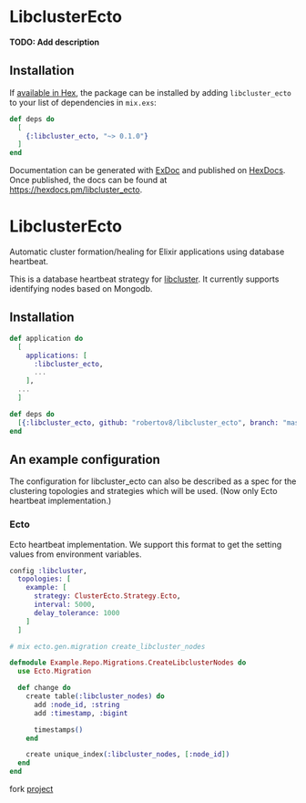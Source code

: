 # LibclusterEcto

**TODO: Add description**

## Installation

If [available in Hex](https://hex.pm/docs/publish), the package can be installed
by adding `libcluster_ecto` to your list of dependencies in `mix.exs`:

```elixir
def deps do
  [
    {:libcluster_ecto, "~> 0.1.0"}
  ]
end
```

Documentation can be generated with [ExDoc](https://github.com/elixir-lang/ex_doc)
and published on [HexDocs](https://hexdocs.pm). Once published, the docs can
be found at <https://hexdocs.pm/libcluster_ecto>.


# LibclusterEcto

Automatic cluster formation/healing for Elixir applications using database heartbeat.

This is a database heartbeat strategy for [libcluster](https://hexdocs.pm/libcluster/). It currently supports identifying nodes based on Mongodb.

## Installation

```elixir
def application do
  [
    applications: [
      :libcluster_ecto,
      ...
    ],
  ...
  ]

def deps do
  [{:libcluster_ecto, github: "robertov8/libcluster_ecto", branch: "master"}]
end
```

## An example configuration

The configuration for libcluster_ecto can also be described as a spec for the clustering topologies and strategies which will be used. (Now only Ecto heartbeat implementation.)

### Ecto
Ecto heartbeat implementation. We support this format to get the setting values from environment variables.

```elixir
config :libcluster,
  topologies: [
    example: [
      strategy: ClusterEcto.Strategy.Ecto,
      interval: 5000, 
      delay_tolerance: 1000
    ]
  ]
```

```elixir
# mix ecto.gen.migration create_libcluster_nodes

defmodule Example.Repo.Migrations.CreateLibclusterNodes do
  use Ecto.Migration

  def change do
    create table(:libcluster_nodes) do
      add :node_id, :string
      add :timestamp, :bigint

      timestamps()
    end

    create unique_index(:libcluster_nodes, [:node_id])
  end
end
```

fork [project](https://github.com/exosite/libcluster_db/blob/master/README.md)